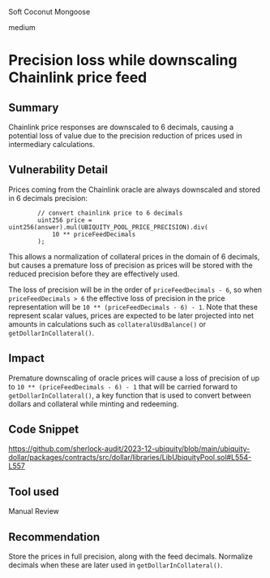 Soft Coconut Mongoose

medium

# Precision loss while downscaling Chainlink price feed

## Summary

Chainlink price responses are downscaled to 6 decimals, causing a potential loss of value due to the precision reduction of prices used in intermediary calculations.

## Vulnerability Detail

Prices coming from the Chainlink oracle are always downscaled and stored in 6 decimals precision: 

```solidity
        // convert chainlink price to 6 decimals
        uint256 price = uint256(answer).mul(UBIQUITY_POOL_PRICE_PRECISION).div(
            10 ** priceFeedDecimals
        );
```

This allows a normalization of collateral prices in the domain of 6 decimals, but causes a premature loss of precision as prices will be stored with the reduced precision before they are effectively used.

The loss of precision will be in the order of `priceFeedDecimals - 6`, so when `priceFeedDecimals > 6` the effective loss of precision in the price representation will be `10 ** (priceFeedDecimals - 6) - 1`. Note that these represent scalar values, prices are expected to be later projected into net amounts in calculations such as `collateralUsdBalance()` or `getDollarInCollateral()`.

## Impact

Premature downscaling of oracle prices will cause a loss of precision of up to `10 ** (priceFeedDecimals - 6) - 1` that will be carried forward to `getDollarInCollateral()`, a key function that is used to convert between dollars and collateral while minting and redeeming.

## Code Snippet

https://github.com/sherlock-audit/2023-12-ubiquity/blob/main/ubiquity-dollar/packages/contracts/src/dollar/libraries/LibUbiquityPool.sol#L554-L557

## Tool used

Manual Review

## Recommendation

Store the prices in full precision, along with the feed decimals. Normalize decimals when these are later used in `getDollarInCollateral()`.
